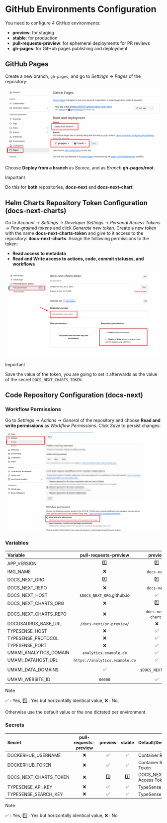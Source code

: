 # GitHub Environments Configuration

You need to configure 4 GitHub environments:

- **preview**: for staging
- **stable**: for production
- **pull-requests-preview**: for ephemeral deployments for PR reviews
- **gh-pages**: for GitHub pages publishing and deployment

## GitHub Pages

Create a new branch, `gh-pages`, and go to *Settings* -> *Pages* of the repository:  

![alt text](static/img/configure_gh_pages.png)

Choose **Deploy from a branch** as *Source*, and as *Branch* **gh-pages/root**.

> [!IMPORTANT]
> Do this for **both** repositories, **docs-next** and **docs-next-chart**!

## Helm Charts Repository Token Configuration (docs-next-charts)

Go to *Account* -> *Settings* -> *Developer Settings* -> *Personal Access Tokens* -> *Fine-grained tokens* and click *Generate new token*. Create a new token with the name **docs-next-charts-token** and give to it access to the repository: **docs-next-charts**. Assign the following permissions to the token:

- **Read access to metadata**
- **Read and Write access to actions, code, commit statuses, and workflows**

![alt text](static/img/cross_repo_commit_token.png)

> [!IMPORTANT]
>Save the value of the token, you are going to set it afterwards as the value of the secret `DOCS_NEXT_CHARTS_TOKEN`.

## Code Repository Configuration (docs-next)

### Workflow Permissions

Go to *Settings* -> *Actions* -> *General* of the repository and choose **Read and write permissions** as *Workflow Permissions*. Click *Save* to persist changes:

![alt text](static/img/workflow_permissions.png)

### Variables

| Variable               |     pull-requests-preview      |      preview       |       stable       | Default/Description        |
| :--------------------- | :----------------------------: | :----------------: | :----------------: | :------------------------- |
| APP_VERSION            |               1️⃣               |         1️⃣         |         1️⃣         | `0.1`                      |
| IMG_NAME               |               ❌               |    `docs-next`     |    `docs-next`     | Docker Image Name          |
| DOCS_NEXT_ORG          |               1️⃣               |         1️⃣         |         1️⃣         | GitHub Org Name            |
| DOCS_NEXT_REPO         |               ❌               |    `docs-next`     |    `docs-next`     | GitHub Repo Name           |
| DOCS_NEXT_HOST         |   `$DOCS_NEXT_ORG`.github.io   |         ✅         |         ✅         | Domain name                |
| DOCS_NEXT_CHARTS_ORG   |               ❌               |         1️⃣         |         1️⃣         | GitHub Org Name            |
| DOCS_NEXT_CHARTS_REPO  |               ❌               | `docs-next-charts` | `docs-next-charts` | GitHub Repo Name           |
| DOCUSAURUS_BASE_URL    |    `/docs-next/pr-preview/`    |         ❌         |         ❌         | Docusaurus `baseUrl`       |
| TYPESENSE_HOST         |               ❌               |         ✅         |         ✅         | Domain name                |
| TYPESENSE_PROTOCOL     |               ❌               |         ✅         |         ✅         | `https`                    |
| TYPESENSE_PORT         |               ❌               |         ✅         |         ✅         | `443`                      |
| UMAMI_ANALYTICS_DOMAIN |     `analytics.example.de`     |         ✅         |         ✅         | Domain name                |
| UMAMI_DATAHOST_URL     | `https://analytics.example.de` |         ✅         |         ✅         | Umami URL                  |
| UMAMI_DATA_DOMAINS     |               ✅               | `$DOCS_NEXT_HOST`  | `$DOCS_NEXT_HOST`  | Umami Allowed CORS Domains |
| UMAMI_WEBSITE_ID       |            `00000`             |         ✅         |         ✅         | Umami WebSite ID           |

> [!NOTE]
> ✅ : Yes,
> 1️⃣ : Yes but horizontally identical value, 
> ❌ : No,
> 
> Otherwise use the default value or the one dictated per environment.

### Secrets

| Secret                 | pull-requests-preview | preview | stable | Default/Description                |
| :--------------------- | :-------------------: | :-----: | :----: | :--------------------------------- |
| DOCKERHUB_USERNAME     |          ❌           |   ✅    |   ✅   | Container Registry User            |
| DOCKERHUB_TOKEN        |          ❌           |   ✅    |   ✅   | Container Registry Access Token    |
| DOCS_NEXT_CHARTS_TOKEN |          ❌           |   1️⃣    |   1️⃣   | DOCS_NEXT_CHARTS_REPO Access Token |
| TYPESENSE_API_KEY      |          ❌           |   ✅    |   ✅   | TypeSense Admin API Key            |
| TYPESENSE_SEARCH_KEY   |          ❌           |   ✅    |   ✅   | TypeSense Search API Key           |

> [!NOTE]
> ✅ : Yes,
> 1️⃣ : Yes but horizontally identical value,
> ❌ : No

